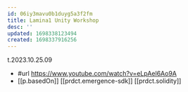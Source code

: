 ```yaml
---
id: 06iy3mavu0b1duyg5a3f2fm
title: Lamina1 Unity Workshop
desc: ''
updated: 1698338123494
created: 1698337916256
---
```


t.2023.10.25.09

- #url https://www.youtube.com/watch?v=eLpAel6Ao9A
- [[p.basedOn]] [[prdct.emergence-sdk]] [[prdct.solidity]]